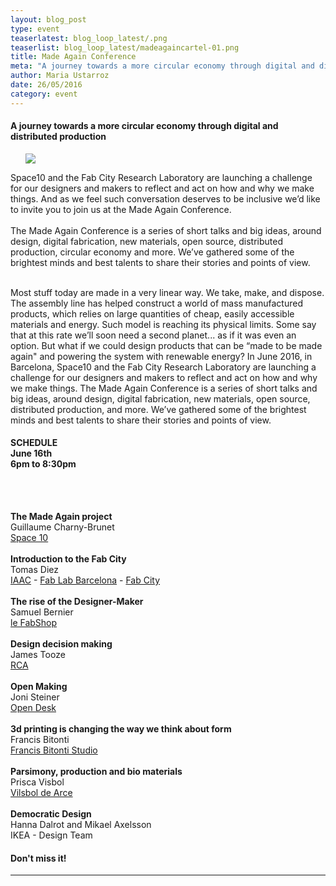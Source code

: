 ```yaml
---
layout: blog_post
type: event
teaserlatest: blog_loop_latest/.png
teaserlist: blog_loop_latest/madeagaincartel-01.png
title: Made Again Conference
meta: "A journey towards a more circular economy through digital and distributed production"
author: Maria Ustarroz
date: 26/05/2016
category: event
---
```



<h4>A journey towards a more circular economy through digital and distributed production</h4>

<ul><img src= "http://www.fablabbcn.org/img/blog/blog_loop_latest/madeagaincartel-01.png" align="middle"> </img></ul>


Space10 and the Fab City Research Laboratory are launching a challenge for our designers and makers to reflect and act on how and why we make things. And as we feel such conversation deserves to be inclusive we’d like to invite you to join us at the Made Again Conference.<br>
<br>
The Made Again Conference is a series of short talks and big ideas, around design, digital fabrication, new materials, open source, distributed production, circular economy and more. We’ve gathered some of the brightest minds and best talents to share their stories and points of view.<br>

<br>
Most stuff today are made in a very linear way. We
take, make, and dispose. The assembly line has
helped construct a world of mass manufactured
products, which relies on large quantities of cheap,
easily accessible materials and energy. Such model
is reaching its physical limits. Some say that at this
rate we’ll soon need a second planet... as if it was
even an option. But what if we could design products
that can be “made to be made again" and powering
the system with renewable energy?
In June 2016, in Barcelona, Space10 and the Fab
City Research Laboratory are launching a challenge
for our designers and makers to reflect and act on
how and why we make things.
The Made Again Conference is a series of short talks
and big ideas, around design, digital fabrication, new
materials, open source, distributed production, and
more. We’ve gathered some of the brightest minds
and best talents to share their stories and points of
view.






<br>
<h4>SCHEDULE<br>
June 16th <br>
6pm to 8:30pm</h4><br>
<br>

<b>The Made Again project</b><br>
Guillaume Charny-Brunet<br>
<a href="www.space10.io">Space 10</a>  <br>
<br>
<b>Introduction to the Fab City<br></b>
Tomas Diez <br>
<a href="www.iaac.net">IAAC</a> - <a href="www.fablabbcn.org">Fab Lab Barcelona</a> - <a href="www.fab.city">Fab City</a><br>
<br>
<b>The rise of the Designer-Maker<br></b>
Samuel Bernier<br>
<a href="www.behance.net/samuelbernier">le FabShop</a> <br>
<br>
<b>Design decision making<br></b>
James Tooze<br>
<a href="www.jamestooze.com">RCA</a><br>
<br>
<b>Open Making<br></b>
Joni Steiner<br>
<a href="www.opendesk.cc">Open Desk</a><br>
<br>
<b>3d printing is changing
the way we think about form<br></b>
Francis Bitonti<br>
<a href="www.francisbitonti.com">Francis Bitonti Studio</a><br>
<br>
<b>Parsimony, production
and bio materials</b><br>
Prisca Visbol<br>
<a href="www.priscavilsbol.com">Vilsbol de Arce</a><br>
<br>
<b>Democratic Design </b><br>
Hanna Dalrot and Mikael Axelsson<br>
IKEA - Design Team<br>



<h4>Don't miss it!</h4>


---